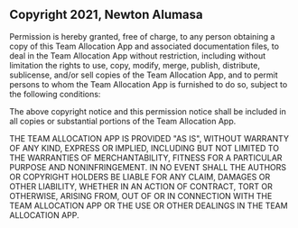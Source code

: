 ## Copyright 2021, Newton Alumasa

Permission is hereby granted, free of charge, to any person obtaining a copy of this Team Allocation App and associated documentation files, to deal in the Team Allocation App without restriction, including without limitation the rights to use, copy, modify, merge, publish, distribute, sublicense, and/or sell copies of the Team Allocation App, and to permit persons to whom the Team Allocation App is furnished to do so, subject to the following conditions:

The above copyright notice and this permission notice shall be included in all copies or substantial portions of the Team Allocation App.

THE TEAM ALLOCATION APP IS PROVIDED "AS IS", WITHOUT WARRANTY OF ANY KIND, EXPRESS OR IMPLIED, INCLUDING BUT NOT LIMITED TO THE WARRANTIES OF MERCHANTABILITY, FITNESS FOR A PARTICULAR PURPOSE AND NONINFRINGEMENT. IN NO EVENT SHALL THE AUTHORS OR COPYRIGHT HOLDERS BE LIABLE FOR ANY CLAIM, DAMAGES OR OTHER LIABILITY, WHETHER IN AN ACTION OF CONTRACT, TORT OR OTHERWISE, ARISING FROM, OUT OF OR IN CONNECTION WITH THE TEAM ALLOCATION APP OR THE USE OR OTHER DEALINGS IN THE TEAM ALLOCATION APP.
